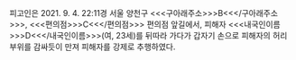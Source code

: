 피고인은 2021. 9. 4. 22:11경 서울 양천구 <<<구아래주소>>>B<<</구아래주소>>>, <<<편의점>>>C<<</편의점>>> 편의점 앞길에서, 피해자 <<<내국인이름>>>D<<</내국인이름>>>(여, 23세)를 뒤따라 가다가 갑자기 손으로 피해자의 허리 부위를 감싸듯이 만져 피해자를 강제로 추행하였다.
